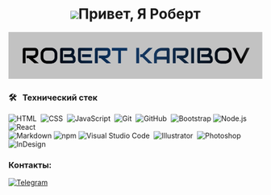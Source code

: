 <h1 align="center"><img src="https://raw.githubusercontent.com/iampavangandhi/iampavangandhi/master/gifs/Hi.gif" width="30px">Привет, Я Роберт</h1>

![Header](https://github.com/RobertKaribov/RobertKaribov/blob/main/assets/logo.jpg)

### 🛠 &nbsp; Технический стек

![HTML](https://img.shields.io/badge/-HTML-05122A?style=flat&logo=HTML5)&nbsp;
![CSS](https://img.shields.io/badge/-CSS-05122A?style=flat&logo=CSS3&logoColor=1572B6)&nbsp;
![JavaScript](https://img.shields.io/badge/-JavaScript-05122A?style=flat&logo=javascript)&nbsp;
![Git](https://img.shields.io/badge/-Git-05122A?style=flat&logo=git)&nbsp;
![GitHub](https://img.shields.io/badge/-GitHub-05122A?style=flat&logo=github)&nbsp;
![Bootstrap](https://img.shields.io/badge/-Bootstrap-05122A?style=flat&logo=bootstrap&logoColor=563D7C)
![Node.js](https://img.shields.io/badge/-Node.js-05122A?style=flat&logo=node.js)&nbsp;
![React](https://img.shields.io/badge/-React-05122A?style=flat&logo=react)&nbsp;\
![Markdown](https://img.shields.io/badge/-Markdown-05122A?style=flat&logo=markdown)
![npm](https://img.shields.io/badge/-npm-05122A?style=flat&logo=markdown)
![Visual Studio Code](https://img.shields.io/badge/-Visual%20Studio%20Code-05122A?style=flat&logo=visual-studio-code&logoColor=007ACC)&nbsp;
![Illustrator](https://img.shields.io/badge/-Illustrator-05122A?style=flat&logo=adobe-illustrator)&nbsp;
![Photoshop](https://img.shields.io/badge/-Photoshop-05122A?style=flat&logo=adobe-photoshop)&nbsp;
![InDesign](https://img.shields.io/badge/-InDesign-05122A?style=flat&logo=adobe-indesign)


### Контакты:
[![Telegram](https://img.shields.io/badge/-Telegram-ccc?style=for-the-badge&logo=telegram&logoColor=27A0D9)](https://t.me/Robert00096)

